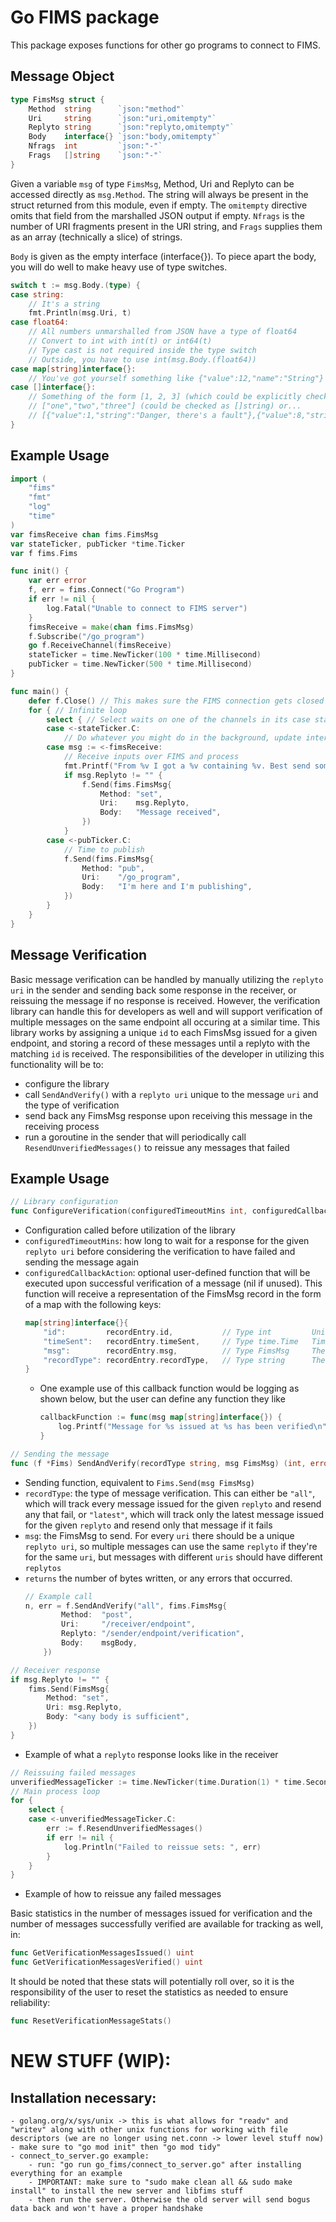 # Go FIMS package

This package exposes functions for other go programs to connect to FIMS.

## Message Object

```go
type FimsMsg struct {
	Method  string      `json:"method"`
	Uri     string      `json:"uri,omitempty"`
	Replyto string      `json:"replyto,omitempty"`
	Body    interface{} `json:"body,omitempty"`
	Nfrags  int         `json:"-"`
	Frags   []string    `json:"-"`
}
```
Given a variable `msg` of type `FimsMsg`, Method, Uri and Replyto can be accessed directly as `msg.Method`. The string will always be present in the struct returned from this module, even if empty. The `omitempty` directive omits that field from the marshalled JSON output if empty. `Nfrags` is the number of URI fragments present in the URI string, and `Frags` supplies them as an array (technically a slice) of strings.

`Body` is given as the empty interface (interface{}). To piece apart the body, you will do well to make heavy use of type switches.

```go
switch t := msg.Body.(type) {
case string:
	// It's a string
	fmt.Println(msg.Uri, t)
case float64:
	// All numbers unmarshalled from JSON have a type of float64
	// Convert to int with int(t) or int64(t)
	// Type cast is not required inside the type switch
	// Outside, you have to use int(msg.Body.(float64))
case map[string]interface{}:
	// You've got yourself something like {"value":12,"name":"String"}
case []interface{}:
	// Something of the form [1, 2, 3] (which could be explicitly checked as []float64) or...
	// ["one","two","three"] (could be checked as []string) or...
	// [{"value":1,"string":"Danger, there's a fault"},{"value":8,"string":"Someone turned it off"}]
}
```

## Example Usage

```go
import (
	"fims"
	"fmt"
	"log"
	"time"
)
var fimsReceive chan fims.FimsMsg
var stateTicker, pubTicker *time.Ticker
var f fims.Fims

func init() {
	var err error
	f, err = fims.Connect("Go Program")
	if err != nil {
		log.Fatal("Unable to connect to FIMS server")
	}
	fimsReceive = make(chan fims.FimsMsg)
	f.Subscribe("/go_program")
	go f.ReceiveChannel(fimsReceive)
	stateTicker = time.NewTicker(100 * time.Millisecond)
	pubTicker = time.NewTicker(500 * time.Millisecond)
}

func main() {
	defer f.Close() // This makes sure the FIMS connection gets closed no matter how the program exits
	for { // Infinite loop
		select { // Select waits on one of the channels in its case statements to have a value to process
		case <-stateTicker.C:
			// Do whatever you might do in the background, update internal state
		case msg := <-fimsReceive:
			// Receive inputs over FIMS and process
			fmt.Printf("From %v I got a %v containing %v. Best send something back to %v", msg.Uri, msg.Method, msg.Body, msg.Replyto)
			if msg.Replyto != "" {
				f.Send(fims.FimsMsg{
					Method: "set",
					Uri:    msg.Replyto,
					Body:   "Message received",
				})
			}
		case <-pubTicker.C:
			// Time to publish
			f.Send(fims.FimsMsg{
				Method: "pub",
				Uri:    "/go_program",
				Body:   "I'm here and I'm publishing",
			})
		}
	}
}
```


## Message Verification

Basic message verification can be handled by manually utilizing the `replyto uri` in the sender and sending back some response in the receiver, or reissuing the message if no response is received. However, the verification library can handle this for developers as well and will support verification of multiple messages on the same endpoint all occuring at a similar time. This library works by assigning a unique `id` to each FimsMsg issued for a given endpoint, and storing a record of these messages until a replyto with the matching `id` is received. The responsibilities of the developer in utilizing this functionality will be to:
* configure the library
* call `SendAndVerify()` with a `replyto uri` unique to the message `uri` and the type of verification
* send back any FimsMsg response upon receiving this message in the receiving process
* run a goroutine in the sender that will periodically call `ResendUnverifiedMessages()` to reissue any messages that failed

## Example Usage
```go
// Library configuration
func ConfigureVerification(configuredTimeoutMins int, configuredCallbackAction func(msgRecord map[string]interface{}))
```
* Configuration called before utilization of the library
* `configuredTimeoutMins`: how long to wait for a response for the given `replyto uri` before considering the verification to have failed and sending the message again
* `configuredCallbackAction`: optional user-defined function that will be executed upon successful verification of a message (nil if unused). This function will receive a representation of the FimsMsg record in the form of a map with the following keys:
	```go
	map[string]interface{}{
		"id":         recordEntry.id,			// Type int 		Unique id generated for this message
		"timeSent":   recordEntry.timeSent,		// Type time.Time 	Time at which the message was issued
		"msg":        recordEntry.msg,			// Type FimsMsg		The FimsMsg itself
		"recordType": recordEntry.recordType,	// Type string		The type of message verification, "all" or "latest"
	}
	```
	* One example use of this callback function would be logging as shown below, but the user can define any function they like
		```go
		callbackFunction := func(msg map[string]interface{}) {
			log.Printf("Message for %s issued at %s has been verified\n", msg["msg"].Uri, msg["timeSent"].String())
		}
		```
```go
// Sending the message
func (f *Fims) SendAndVerify(recordType string, msg FimsMsg) (int, error)
```
* Sending function, equivalent to `Fims.Send(msg FimsMsg)`
* `recordType`: the type of message verification. This can either be `"all"`, which will track every message issued for the given `replyto` and resend any that fail, or `"latest"`, which will track only the latest message issued for the given `replyto` and resend only that message if it fails
* `msg`: the FimsMsg to send. For every `uri` there should be a unique `replyto uri`, so multiple messages can use the same `replyto` if they're for the same `uri`, but messages with different `uris` should have different `replytos`
* `returns` the number of bytes written, or any errors that occurred.
	```go
	// Example call
	n, err = f.SendAndVerify("all", fims.FimsMsg{
			Method:  "post",
			Uri:     "/receiver/endpoint",
			Replyto: "/sender/endpoint/verification",
			Body:    msgBody,
		})
	```
```go
// Receiver response
if msg.Replyto != "" {
	fims.Send(FimsMsg{
		Method: "set",
		Uri: msg.Replyto,
		Body: "<any body is sufficient",
	})
}
```
* Example of what a `replyto` response looks like in the receiver
```go
// Reissuing failed messages
unverifiedMessageTicker := time.NewTicker(time.Duration(1) * time.Second)
// Main process loop
for {
	select {
	case <-unverifiedMessageTicker.C:
		err := f.ResendUnverifiedMessages()
		if err != nil {
			log.Println("Failed to reissue sets: ", err)
		}
	}
}
```
* Example of how to reissue any failed messages

Basic statistics in the number of messages issued for verification and the number of messages successfully verified are available for tracking as well, in:
```go
func GetVerificationMessagesIssued() uint
func GetVerificationMessagesVerified() uint
```
It should be noted that these stats will potentially roll over, so it is the responsibility of the user to reset the statistics as needed to ensure reliability:
```go
func ResetVerificationMessageStats()
```

# NEW STUFF (WIP):
## Installation necessary:
	- golang.org/x/sys/unix -> this is what allows for "readv" and "writev" along with other unix functions for working with file descriptors (we are no longer using net.conn -> lower level stuff now)
	- make sure to "go mod init" then "go mod tidy"
	- connect_to_server.go example:
		- run: "go run go_fims/connect_to_server.go" after installing everything for an example
		- IMPORTANT: make sure to "sudo make clean all && sudo make install" to install the new server and libfims stuff
		- then run the server. Otherwise the old server will send bogus data back and won't have a proper handshake
		
